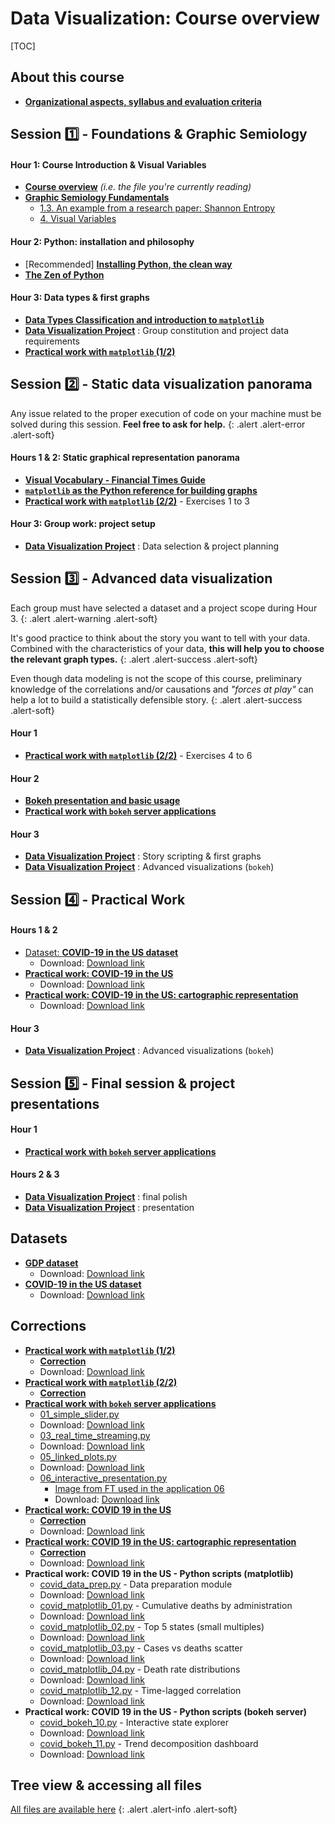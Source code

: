 # Data Visualization: Course overview


[TOC]

<!-- [Organizational aspects, syllabus and evaluation criteria](#detailed-plan-and-organization-of-the-course)
{: .pm-subtitle} -->


## About this course
- [**Organizational aspects, syllabus and evaluation criteria**](session_0.md)

## Session 1️⃣ - Foundations & Graphic Semiology 




<div class="card bg-base-100 shadow mb-4">
  <div class="card-body">
    <h4 class="card-title">Hour 1: Course Introduction & Visual Variables</h4>
    <ul class="list-disc list-inside">
      <li><a href="01_plan_cards.md"><strong>Course overview</strong></a> <em>(i.e. the file you're currently reading)</em></li>
      <li><a href="session_1_a.md"><strong>Graphic Semiology Fundamentals</strong></a>
        <ul class="list-disc list-inside pl-5">
          <li><a href="session_1_a0_shannon.md">1.3. An example from a research paper: Shannon Entropy</a></li>
          <li><a href="session_1_a1_visual.md">4. Visual Variables</a></li>
        </ul>
      </li>
    </ul>
  </div>
</div>



<div class="card bg-base-100 shadow mb-4">
  <div class="card-body">
    <h4 class="card-title">Hour 2: Python: installation and philosophy</h4>
    <ul class="list-disc list-inside">
      <li><span class="text-base-content/60"> [Recommended] <a href="session_1_b.md"><strong>Installing Python, the clean way</strong></a> </span></li>
      <li><a href="session_1_c.md"><strong>The Zen of Python</strong></a></li>
    </ul>
  </div>
</div>


<div class="card bg-base-100 shadow mb-4">
  <div class="card-body">
    <h4 class="card-title">Hour 3: Data types & first graphs</h4>
    <ul class="list-disc list-inside">
      <li><a href="session_1_d.md"><strong>Data Types Classification and introduction to <code>matplotlib</code></strong></a></li>
      <li><a href="session_1_e.md"><strong>Data Visualization Project</strong></a> : Group constitution and project data requirements</li>
      <li><a href="session_1_f.md"><strong>Practical work with <code>matplotlib</code> (1/2)</strong></a></li>
    </ul>
  </div>
</div>


## Session 2️⃣ - Static data visualization panorama

Any issue related to the proper execution of code on your machine must be solved during this session. **Feel free to ask for help.**
{: .alert .alert-error .alert-soft}

<div class="card bg-base-100 shadow mb-4">
  <div class="card-body">
    <h4 class="card-title">Hours 1 & 2: Static graphical representation panorama</h4>
    <ul class="list-disc list-inside">
      <li><a href="session_2_a.md"><strong>Visual Vocabulary - Financial Times Guide</strong></a></li>
      <li><a href="session_2_b.md"><strong><code>matplotlib</code> as the Python reference for building graphs</strong></a></li>
      <li><a href="session_2_c.md"><strong>Practical work with <code>matplotlib</code> (2/2)</strong></a> - Exercises 1 to 3</li>
    </ul>
  </div>
</div>

<div class="card bg-base-100 shadow mb-4">
  <div class="card-body">
    <h4 class="card-title">Hour 3: Group work: project setup</h4>
    <ul class="list-disc list-inside">
      <li><a href="session_1_e.md"><strong>Data Visualization Project</strong></a> : Data selection & project planning</li>
    </ul>
  </div>
</div>

## Session 3️⃣ - Advanced data visualization

Each group must have selected a dataset and a project scope during Hour 3.
{: .alert .alert-warning .alert-soft}

It's good practice to think about the story you want to tell with your data. Combined with the characteristics of your data, **this will help you to choose the relevant graph types.** 
{: .alert .alert-success .alert-soft}

Even though data modeling is not the scope of this course, preliminary knowledge of the correlations and/or causations and *"forces at play"* can help a lot to build a statistically defensible story.
{: .alert .alert-success .alert-soft}

<div class="card bg-base-100 shadow mb-4">
  <div class="card-body">
    <h4 class="card-title">Hour 1</h4>
    <ul class="list-disc list-inside">
      <li><a href="session_2_c.md"><strong>Practical work with <code>matplotlib</code> (2/2)</strong></a> - Exercises 4 to 6</li>
    </ul>
  </div>
</div>

<div class="card bg-base-100 shadow mb-4">
  <div class="card-body">
    <h4 class="card-title">Hour 2</h4>
    <ul class="list-disc list-inside">
      <li><a href="session_3_a.md"><strong>Bokeh presentation and basic usage</strong></a></li>
      <li><a href="session_3_b.md"><strong>Practical work with <code>bokeh</code> server applications</strong></a> </li>
    </ul>
  </div>
</div>

<div class="card bg-base-100 shadow mb-4">
  <div class="card-body">
    <h4 class="card-title">Hour 3</h4>
    <ul class="list-disc list-inside">
      <li><a href="session_1_e.md"><strong>Data Visualization Project</strong></a> : Story scripting & first graphs</li>
      <li><a href="session_1_e.md"><strong>Data Visualization Project</strong></a> : Advanced visualizations (<code>bokeh</code>)</li>
    </ul>
  </div>
</div>

## Session 4️⃣ - Practical Work

<div class="card bg-base-100 shadow mb-4">
  <div class="card-body">
    <h4 class="card-title">Hours 1 & 2</h4>
    <ul class="list-disc list-inside">
      <li><a href="files/us-states.csv">Dataset: <strong>COVID-19 in the US dataset</strong></a>
        <ul class="list-disc list-inside pl-5">
          <li>Download: <a download="" href="/pm/dataviz2/files/us-states.csv">Download link</a><br></li>
        </ul>
      </li>
      <li><a href="files/covid-graphs-statement.ipynb"><strong>Practical work: COVID-19 in the US</strong></a>
        <ul class="list-disc list-inside pl-5">
          <li>Download: <a download="" href="/pm/dataviz2/files/covid-graphs-statement.ipynb">Download link</a></li>
        </ul>
      </li>
      <li><a href="files/covid-maps-statement.ipynb"><strong>Practical work: COVID-19 in the US: cartographic representation</strong></a>
        <ul class="list-disc list-inside pl-5">
          <li>Download: <a download="" href="/pm/dataviz2/files/covid-maps-statement.ipynb">Download link</a></li>
        </ul>
      </li>
    </ul>
  </div>
</div>

<div class="card bg-base-100 shadow mb-4">
  <div class="card-body">
    <h4 class="card-title">Hour 3</h4>
    <ul class="list-disc list-inside">
      <li><a href="session_1_e.md"><strong>Data Visualization Project</strong></a> : Advanced visualizations (<code>bokeh</code>)</li>
    </ul>
  </div>
</div>

## Session 5️⃣ - Final session & project presentations

<div class="card bg-base-100 shadow mb-4">
  <div class="card-body">
    <h4 class="card-title">Hour 1</h4>
    <ul class="list-disc list-inside">
      <li><a href="session_3_b.md"><strong>Practical work with <code>bokeh</code> server applications</strong></a> </li>
    </ul>
  </div>
</div>

<div class="card bg-base-100 shadow mb-4">
  <div class="card-body">
    <h4 class="card-title">Hours 2 & 3</h4>
    <ul class="list-disc list-inside">
      <li><a href="session_1_e.md"><strong>Data Visualization Project</strong></a> : final polish</li>
      <li><a href="session_1_e.md"><strong>Data Visualization Project</strong></a> : presentation</li>
    </ul>
  </div>
</div>

## Datasets

- [**GDP dataset**](files/gdp.csv)
    - Download: <a href="/pm/dataviz2/files/gdp.csv" download>Download link</a><br>
- [**COVID-19 in the US dataset**](files/us-states.csv)
    - Download: <a href="/pm/dataviz2/files/us-states.csv" download>Download link</a><br>

## Corrections

- [**Practical work with `matplotlib` (1/2)**](session_1_f.md)
    - [**Correction**](files/session_1_f.py)
    - Download: <a href="/pm/dataviz2/files/session_1_f.py" download>Download link</a>
- [**Practical work with `matplotlib` (2/2)**](session_2_c.md)
    - [**Correction**](session_2_c0correction.md)
- [**Practical work with `bokeh` server applications**](session_3_b.md) 
    - [01_simple_slider.py](files/bokeh_server_apps/01_simple_slider.py)<br>
    - Download: <a href="/pm/dataviz2/files/bokeh_server_apps/01_simple_slider.py" download>Download link</a><br>
    - [03_real_time_streaming.py](files/bokeh_server_apps/03_real_time_streaming.py)<br>
    - Download: <a href="/pm/dataviz2/files/bokeh_server_apps/03_real_time_streaming.py" download>Download link</a><br>
    - [05_linked_plots.py](files/bokeh_server_apps/05_linked_plots.py)<br>
    - Download: <a href="/pm/dataviz2/files/bokeh_server_apps/05_linked_plots.py" download>Download link</a><br>
    - [06_interactive_presentation.py](files/bokeh_server_apps/06_interactive_presentation.py)<br>
        - [Image from FT used in the application 06](files/bokeh_server_apps/visual-vocabulary-ft.png)<br>
        - Download: <a href="/pm/dataviz2/files/bokeh_server_apps/visual-vocabulary-ft.png" download>Download link</a><br>
- [**Practical work: COVID 19 in the US**](files/covid-graphs-statement.ipynb)
    - [**Correction**](files/covid-graphs-correction.ipynb)
    - Download: <a href="/pm/dataviz2/files/covid-graphs-correction.ipynb" download>Download link</a>
- [**Practical work: COVID 19 in the US: cartographic representation**](files/covid-maps-statement.ipynb)
    - [**Correction**](files/covid-maps-correction.ipynb)
    - Download: <a href="/pm/dataviz2/files/covid-maps-correction.ipynb" download>Download link</a>
- **Practical work: COVID 19 in the US - Python scripts (matplotlib)**
    - [covid_data_prep.py](files/covid_data_prep.py) - Data preparation module<br>
    - Download: <a href="/pm/dataviz2/files/covid_data_prep.py" download>Download link</a><br>
    - [covid_matplotlib_01.py](files/covid_matplotlib_01.py) - Cumulative deaths by administration<br>
    - Download: <a href="/pm/dataviz2/files/covid_matplotlib_01.py" download>Download link</a><br>
    - [covid_matplotlib_02.py](files/covid_matplotlib_02.py) - Top 5 states (small multiples)<br>
    - Download: <a href="/pm/dataviz2/files/covid_matplotlib_02.py" download>Download link</a><br>
    - [covid_matplotlib_03.py](files/covid_matplotlib_03.py) - Cases vs deaths scatter<br>
    - Download: <a href="/pm/dataviz2/files/covid_matplotlib_03.py" download>Download link</a><br>
    - [covid_matplotlib_04.py](files/covid_matplotlib_04.py) - Death rate distributions<br>
    - Download: <a href="/pm/dataviz2/files/covid_matplotlib_04.py" download>Download link</a><br>
    - [covid_matplotlib_12.py](files/covid_matplotlib_12.py) - Time-lagged correlation<br>
    - Download: <a href="/pm/dataviz2/files/covid_matplotlib_12.py" download>Download link</a><br>
- **Practical work: COVID 19 in the US - Python scripts (bokeh server)**
    - [covid_bokeh_10.py](files/covid_bokeh_10.py) - Interactive state explorer<br>
    - Download: <a href="/pm/dataviz2/files/covid_bokeh_10.py" download>Download link</a><br>
    - [covid_bokeh_11.py](files/covid_bokeh_11.py) - Trend decomposition dashboard<br>
    - Download: <a href="/pm/dataviz2/files/covid_bokeh_11.py" download>Download link</a><br>






## Tree view & accessing all files


[All files are available here](03_tree_view.md)
{: .alert .alert-info .alert-soft}
